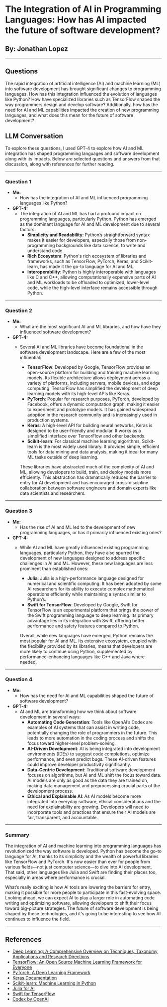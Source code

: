 # The Integration of AI in Programming Languages: How has AI impacted the future of software development?
## By: Jonathan Lopez

---

## Questions  
The rapid integration of artificial intelligence (AI) and machine learning (ML) into software development has brought significant changes to programming languages. How has this integration influenced the evolution of languages like Python? How have specialized libraries such as TensorFlow shaped the way programmers design and develop software? Additionally, how has the need for AI and ML capabilities impacted the creation of new programming languages, and what does this mean for the future of software development?

## LLM Conversation  
To explore these questions, I used GPT-4 to explore how AI and ML integration has shaped programming languages and software development along with its impacts. Below are selected questions and answers from that discussion, along with references for further reading.

---

### Question 1  
- **Me:**  
  - How has the integration of AI and ML influenced programming languages like Python?  
- **GPT-4:**  
  - The integration of AI and ML has had a profound impact on programming languages, particularly Python. Python has emerged as the dominant language for AI and ML development due to several factors:
    - **Simplicity and Readability**: Python’s straightforward syntax makes it easier for developers, especially those from non-programming backgrounds like data science, to write and understand code.
    - **Rich Ecosystem**: Python's rich ecosystem of libraries and frameworks, such as TensorFlow, PyTorch, Keras, and Scikit-learn, has made it the go-to language for AI and ML.
    - **Interoperability**: Python is highly interoperable with languages like C and C++, allowing computationally expensive parts of AI and ML workloads to be offloaded to optimized, lower-level code, while the high-level interface remains accessible through Python.

---

### Question 2  
- **Me:**  
  - What are the most significant AI and ML libraries, and how have they influenced software development?  
- **GPT-4:**  
  - Several AI and ML libraries have become foundational in the software development landscape. Here are a few of the most influential:
    - **TensorFlow**: Developed by Google, TensorFlow provides an open-source platform for building and training machine learning models. Its flexible architecture allows deployment across a variety of platforms, including servers, mobile devices, and edge computing. TensorFlow has simplified the development of deep learning models with its high-level APIs like Keras.
    - **PyTorch**: Popular for research purposes, PyTorch, developed by Facebook, offers a dynamic computation graph, making it easier to experiment and prototype models. It has gained widespread adoption in the research community and is increasingly used in production systems.
    - **Keras**: A high-level API for building neural networks, Keras is designed to be user-friendly and modular. It works as a simplified interface over TensorFlow and other backends.
    - **Scikit-learn**: For classical machine learning algorithms, Scikit-learn is the most widely used library. It provides simple, efficient tools for data mining and data analysis, making it ideal for many ML tasks outside of deep learning.

    These libraries have abstracted much of the complexity of AI and ML, allowing developers to build, train, and deploy models more efficiently. This abstraction has dramatically reduced the barrier to entry for AI development and has encouraged cross-discipline collaboration between software engineers and domain experts like data scientists and researchers.

---

### Question 3  
- **Me:**  
  - Has the rise of AI and ML led to the development of new programming languages, or has it primarily influenced existing ones?  
- **GPT-4:**  
  - While AI and ML have greatly influenced existing programming languages, particularly Python, they have also spurred the development of new languages designed to address specific challenges in AI and ML. However, these new languages are less prominent than established ones:
    - **Julia**: Julia is a high-performance language designed for numerical and scientific computing. It has been adopted by some AI researchers for its ability to execute complex mathematical operations efficiently while maintaining a syntax similar to Python’s.
    - **Swift for TensorFlow**: Developed by Google, Swift for TensorFlow is an experimental platform that brings the power of the Swift programming language to deep learning. Its primary advantage lies in its integration with Swift, offering better performance and safety features compared to Python.
    
    Overall, while new languages have emerged, Python remains the most popular for AI and ML. Its extensive ecosystem, coupled with the flexibility provided by its libraries, means that developers are more likely to continue using Python, supplemented by performance-enhancing languages like C++ and Java where needed.

---

### Question 4  
- **Me:**  
  - How has the need for AI and ML capabilities shaped the future of software development?  
- **GPT-4:**  
  - AI and ML are transforming how we think about software development in several ways:
    - **Automating Code Generation**: Tools like OpenAI’s Codex are examples of AI systems that can assist in writing code, potentially changing the role of programmers in the future. This leads to more automation in the coding process and shifts the focus toward higher-level problem-solving.
    - **AI-Driven Development**: AI is being integrated into development environments (IDEs) to suggest code completions, optimize performance, and even predict bugs. These AI-driven features could improve developer productivity significantly.
    - **Data-Centric Development**: Traditional software development focuses on algorithms, but AI and ML shift the focus toward data. AI models are only as good as the data they are trained on, making data management and preprocessing crucial parts of the development process.
    - **Ethical and Explainable AI**: As AI models become more integrated into everyday software, ethical considerations and the need for explainability are growing. Developers will need to incorporate tools and practices that ensure their AI models are fair, transparent, and accountable.

---

### Summary  
The integration of AI and machine learning into programming languages has revolutionized the way software is developed. Python has become the go-to language for AI, thanks to its simplicity and the wealth of powerful libraries like TensorFlow and PyTorch. It's now easier than ever for people from various fields—not just computer science—to dive into AI development. That said, other languages like Julia and Swift are finding their places too, especially in areas where performance is crucial.

What’s really exciting is how AI tools are lowering the barriers for entry, making it possible for more people to participate in this fast-evolving space. Looking ahead, we can expect AI to play a larger role in automating code writing and optimizing software, allowing developers to shift their focus toward big-picture strategies. The future of software development is being shaped by these technologies, and it's going to be interesting to see how AI continues to influence the field.

---

## References 
- [Deep Learning: A Comprehensive Overview on Techniques, Taxonomy, Applications and Research Directions](https://www.ncbi.nlm.nih.gov/pmc/articles/PMC8372231/)
- [TensorFlow: An Open Source Machine Learning Framework for Everyone](https://www.tensorflow.org)
- [PyTorch: A Deep Learning Framework](https://pytorch.org/tutorials/beginner/nlp/deep_learning_tutorial.html)
- [Keras Documentation](https://keras.io)
- [Scikit-learn: Machine Learning in Python](https://scikit-learn.org/stable/)
- [Julia for AI](https://julialang.org)
- [Swift for TensorFlow](https://www.tensorflow.org/swift)
- [Codex by OpenAI](https://openai.com/blog/openai-codex/)

